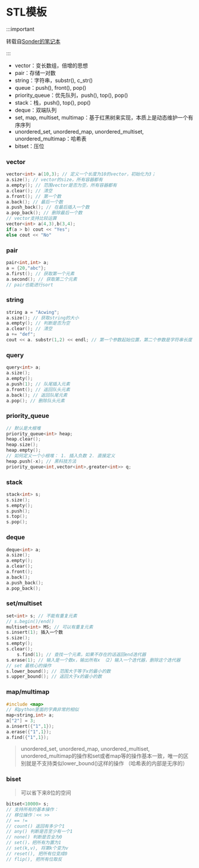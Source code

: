 # STL模板

:::important

转载自[Sonder的笔记本](https://space.keter.top/)

:::

- vector：变长数组，倍增的思想
- pair：存储一对数
- string：字符串，substr(), c_str()
- queue：push(), front(), pop()
- priority_queue：优先队列，push(), top(), pop()
- stack：栈，push(), top(), pop()
- deque：双端队列
- set, map, multiset, multimap：基于红黑树来实现，本质上是动态维护一个有序序列
- unordered_set, unordered_map, unordered_multiset, unordered_multimap：哈希表
- bitset：压位

### vector
```c++
vector<int> a(10,3); // 定义一个长度为10的vector，初始化为3；
a.size(); // vector的size，所有容器都有
a.empty(); // 范围vector是否为空，所有容器都有
a.clear(); // 清空
a.front(); // 第一个数
a.back(); // 最后一个数
a.push_back(); // 在最后插入一个数
a.pop_back(); // 删除最后一个数
// vector支持比较运算
vector<int> a(4,3),b(3,4);
if(a > b) cout << "Yes";
else cout << "No"
```

### pair
```c++
pair<int,int> a;
a = {20,"abc"};
a.first(); // 获取第一个元素
a.second(); // 获取第二个元素
// pair也能进行sort
```

### string
```c++
string a = "Acwing";
a.size(); // 获取string的大小
a.empty(); // 判断是否为空
a.clear(); // 清空
a += "def";
cout << a. substr(1,2) << endl; // 第一个参数起始位置，第二个参数是字符串长度
```

### query
```c++
query<int> a;
a.size();
a.empty();
a.push(1); // 队尾插入元素
a.front(); // 返回队头元素
a.back(); // 返回队尾元素
a.pop(); // 删除队头元素
```

### priority_queue
```c++
// 默认是大根堆
priority_queue<int> heap;
heap.clear();
heap.size();
heap.empty();
// 如何定义一个小根堆： 1. 插入负数 2. 直接定义
heap.push(-x); // 黑科技方法
priority_queue<int,vector<int>,greater<int>> q;
```
### stack
```c++
stack<int> s;
s.size();
s.empty();
s.push();
s.top();
s.pop();
```
### deque
```c++
deque<int> a;
a.size();
a.empty();
a.clear();
a.front();
a.back();
a.push_back();
a.pop_back();
```

### set/multiset
```c++
set<int> s; // 不能有重复元素
// s.begin()/end()
multiset<int> MS; // 可以有重复元素
s.insert(1); 插入一个数
s.size();
s.empty();
s.clear();
	s.find(1); // 查找一个元素，如果不存在的话返回end迭代器
s.erase(1); // 输入是一个数x，输出所有x （2）输入一个迭代器，删除这个迭代器
// set 最核心的操作
s.lower_bound(); // 范围大于等于x的最小的数
s.upper_bound(); // 返回大于x的最小的数
```
### map/multimap
```c++
#include <map>
// 和python里面的字典非常的相似
map<string,int> a;
a["2"] = 3;
a.insert({"1",1});
a.erase({"1",1});
a.find({"1",1});
```

> unordered_set, unordered_map, unordered_multiset, unordered_multimap的操作和set或者map等的操作基本一致，唯一的区别就是不支持类似lower_bound()这样的操作 （哈希表的内部是无序的）

### biset
> 可以省下来8位的空间

```c++
bitset<10000> s;
// 支持所有的基本操作：
// 移位操作：<< >> 
// == !=
// count() 返回有多少个1
// any() 判断是否至少有一个1
// none() 判断是否全为0
// set()，把所有为置为1
// set(k,v), 将第k个变为v
// reset(), 把所有位变成0
// flip(), 把所有位取反
```

